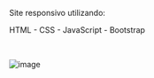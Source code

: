 Site responsivo utilizando:

HTML - CSS - JavaScript - Bootstrap 

<br>

![image](https://user-images.githubusercontent.com/20301001/153023281-5770e3f0-395a-40df-9abe-36567fa8aa2e.png)

